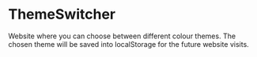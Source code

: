# ThemeSwitcher
Website where you can choose between different colour themes. The chosen theme will be saved into localStorage for the future website visits.
